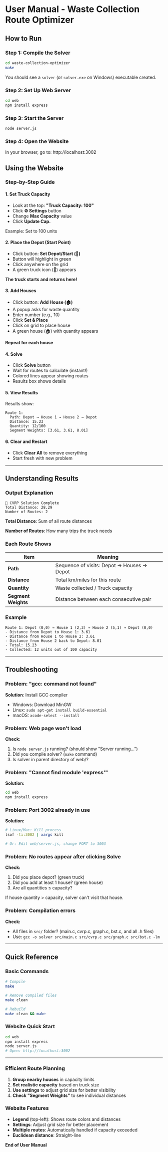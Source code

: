 # User Manual - Waste Collection Route Optimizer

## How to Run

### Step 1: Compile the Solver

```bash
cd waste-collection-optimizer
make
```

You should see a `solver` (or `solver.exe` on Windows) executable created.

### Step 2: Set Up Web Server

```bash
cd web
npm install express
```

### Step 3: Start the Server

```bash
node server.js
```

### Step 4: Open the Website

In your browser, go to:
http://localhost:3002


## Using the Website

### Step-by-Step Guide

#### 1. Set Truck Capacity

- Look at the top: **"Truck Capacity: 100"**
- Click **⚙ Settings** button
- Change **Max Capacity** value
- Click **Update Cap.**

Example: Set to 100 units

#### 2. Place the Depot (Start Point)

- Click button: **Set Depot/Start (🚛)**
- Button will highlight in green
- Click anywhere on the grid
- A green truck icon (🚛) appears

**The truck starts and returns here!**

#### 3. Add Houses

- Click button: **Add House (🏠)**
- A popup asks for waste quantity
- Enter number (e.g., 10)
- Click **Set & Place**
- Click on grid to place house
- A green house (🏠) with quantity appears

**Repeat for each house**

#### 4. Solve

- Click **Solve** button
- Wait for routes to calculate (instant!)
- Colored lines appear showing routes
- Results box shows details

#### 5. View Results

Results show:
```
Route 1:
  Path: Depot → House 1 → House 2 → Depot
  Distance: 15.23
  Quantity: 12/100
  Segment Weights: [3.61, 3.61, 8.01]
```

#### 6. Clear and Restart

- Click **Clear All** to remove everything
- Start fresh with new problem

---

## Understanding Results

### Output Explanation

```
🚛 CVRP Solution Complete
Total Distance: 28.29
Number of Routes: 2
```

**Total Distance**: Sum of all route distances

**Number of Routes**: How many trips the truck needs

### Each Route Shows

| Item | Meaning |
|------|---------|
| **Path** | Sequence of visits: Depot → Houses → Depot |
| **Distance** | Total km/miles for this route |
| **Quantity** | Waste collected / Truck capacity |
| **Segment Weights** | Distance between each consecutive pair |

### Example

```
Route 1: Depot (0,0) → House 1 (2,3) → House 2 (5,1) → Depot (0,0)
- Distance from Depot to House 1: 3.61
- Distance from House 1 to House 2: 3.61
- Distance from House 2 back to Depot: 8.01
- Total: 15.23
- Collected: 12 units out of 100 capacity
```

---

## Troubleshooting

### Problem: "gcc: command not found"

**Solution**: Install GCC compiler
- Windows: Download MinGW
- Linux: `sudo apt-get install build-essential`
- macOS: `xcode-select --install`

### Problem: Web page won't load

**Check:**
1. Is `node server.js` running? (should show "Server running...")
2. Did you compile solver? (`make` command)
3. Is solver in parent directory of web/?

### Problem: "Cannot find module 'express'"

**Solution:**
```bash
cd web
npm install express
```

### Problem: Port 3002 already in use

**Solution:**
```bash
# Linux/Mac: Kill process
lsof -ti:3002 | xargs kill

# Or: Edit web/server.js, change PORT to 3003
```

### Problem: No routes appear after clicking Solve

**Check:**
1. Did you place depot? (green truck)
2. Did you add at least 1 house? (green house)
3. Are all quantities ≤ capacity?

If house quantity > capacity, solver can't visit that house.

### Problem: Compilation errors

**Check:**
- All files in `src/` folder? (main.c, cvrp.c, graph.c, bst.c, and all .h files)
- Use: `gcc -o solver src/main.c src/cvrp.c src/graph.c src/bst.c -lm`

---

## Quick Reference

### Basic Commands

```bash
# Compile
make

# Remove compiled files
make clean

# Rebuild
make clean && make
```

### Website Quick Start

```bash
cd web
npm install express
node server.js
# Open: http://localhost:3002
```

---


### Efficient Route Planning

1. **Group nearby houses** in capacity limits
2. **Set realistic capacity** based on truck size
3. **Use settings** to adjust grid size for better visibility
4. **Check "Segment Weights"** to see individual distances

### Website Features

- **Legend** (top-left): Shows route colors and distances
- **Settings**: Adjust grid size for better placement
- **Multiple routes**: Automatically handled if capacity exceeded
- **Euclidean distance**: Straight-line 

**End of User Manual**